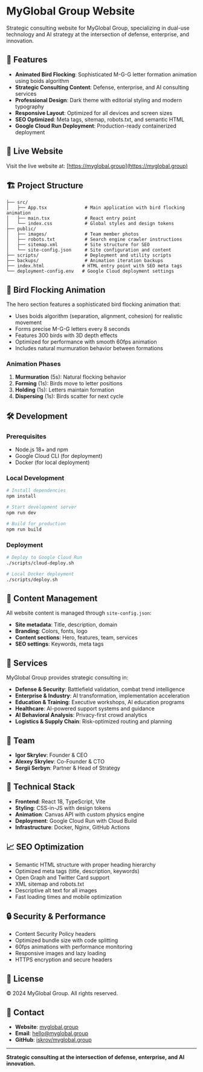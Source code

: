 # MyGlobal Group Website

Strategic consulting website for MyGlobal Group, specializing in dual-use technology and AI strategy at the intersection of defense, enterprise, and innovation.

## 🌟 Features

- **Animated Bird Flocking**: Sophisticated M-G-G letter formation animation using boids algorithm
- **Strategic Consulting Content**: Defense, enterprise, and AI consulting services
- **Professional Design**: Dark theme with editorial styling and modern typography
- **Responsive Layout**: Optimized for all devices and screen sizes
- **SEO Optimized**: Meta tags, sitemap, robots.txt, and semantic HTML
- **Google Cloud Run Deployment**: Production-ready containerized deployment

## 🚀 Live Website

Visit the live website at: [https://myglobal.group](https://myglobal.group)

## 🏗️ Project Structure

```
├── src/
│   ├── App.tsx              # Main application with bird flocking animation
│   ├── main.tsx             # React entry point
│   └── index.css            # Global styles and design tokens
├── public/
│   ├── images/              # Team member photos
│   ├── robots.txt           # Search engine crawler instructions
│   ├── sitemap.xml          # Site structure for SEO
│   └── site-config.json     # Site configuration and content
├── scripts/                 # Deployment and utility scripts
├── backups/                 # Animation iteration backups
├── index.html              # HTML entry point with SEO meta tags
└── deployment-config.env   # Google Cloud deployment settings
```

## 🎨 Bird Flocking Animation

The hero section features a sophisticated bird flocking animation that:

- Uses boids algorithm (separation, alignment, cohesion) for realistic movement
- Forms precise M-G-G letters every 8 seconds
- Features 300 birds with 3D depth effects
- Optimized for performance with smooth 60fps animation
- Includes natural murmuration behavior between formations

### Animation Phases
1. **Murmuration** (5s): Natural flocking behavior
2. **Forming** (1s): Birds move to letter positions
3. **Holding** (1s): Letters maintain formation
4. **Dispersing** (1s): Birds scatter for next cycle

## 🛠️ Development

### Prerequisites
- Node.js 18+ and npm
- Google Cloud CLI (for deployment)
- Docker (for local deployment)

### Local Development

```bash
# Install dependencies
npm install

# Start development server
npm run dev

# Build for production
npm run build
```

### Deployment

```bash
# Deploy to Google Cloud Run
./scripts/cloud-deploy.sh

# Local Docker deployment
./scripts/deploy.sh
```

## 📝 Content Management

All website content is managed through `site-config.json`:

- **Site metadata**: Title, description, domain
- **Branding**: Colors, fonts, logo
- **Content sections**: Hero, features, team, services
- **SEO settings**: Keywords, meta tags

## 🎯 Services

MyGlobal Group provides strategic consulting in:

- **Defense & Security**: Battlefield validation, combat trend intelligence
- **Enterprise & Industry**: AI transformation, implementation acceleration  
- **Education & Training**: Executive workshops, AI education programs
- **Healthcare**: AI-powered support systems and guidance
- **AI Behavioral Analysis**: Privacy-first crowd analytics
- **Logistics & Supply Chain**: Risk-optimized routing and planning

## 👥 Team

- **Igor Skrylev**: Founder & CEO
- **Alexey Skrylev**: Co-Founder & CTO  
- **Sergii Serbyn**: Partner & Head of Strategy

## 🔧 Technical Stack

- **Frontend**: React 18, TypeScript, Vite
- **Styling**: CSS-in-JS with design tokens
- **Animation**: Canvas API with custom physics engine
- **Deployment**: Google Cloud Run with Cloud Build
- **Infrastructure**: Docker, Nginx, GitHub Actions

## 📈 SEO Optimization

- Semantic HTML structure with proper heading hierarchy
- Optimized meta tags (title, description, keywords)
- Open Graph and Twitter Card support
- XML sitemap and robots.txt
- Descriptive alt text for all images
- Fast loading times and mobile optimization

## 🔒 Security & Performance

- Content Security Policy headers
- Optimized bundle size with code splitting  
- 60fps animations with performance monitoring
- Responsive images and lazy loading
- HTTPS encryption and secure headers

## 📄 License

© 2024 MyGlobal Group. All rights reserved.

## 🤝 Contact

- **Website**: [myglobal.group](https://myglobal.group)
- **Email**: hello@myglobal.group
- **GitHub**: [iskrov/myglobal.group](https://github.com/iskrov/myglobal.group)

---

**Strategic consulting at the intersection of defense, enterprise, and AI innovation.**
